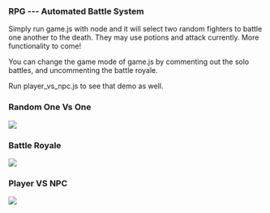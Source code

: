 ### RPG --- Automated Battle System ###

Simply run game.js with node and it will select two random fighters to battle one another to the death. They may use potions and attack currently. More functionality to come!

You can change the game mode of game.js by commenting out the solo battles, and uncommenting the battle royale.

Run player_vs_npc.js to see that demo as well.

### Random One Vs One ###
![](https://github.com/APegram/RPG/gifs/random_1v1.gif)

### Battle Royale ###
![](https://github.com/APegram/RPGgifs/battle_royale.gif)

### Player VS NPC ###
![](https://github.com/APegram/RPGgifs/player_vs_npc.gif)